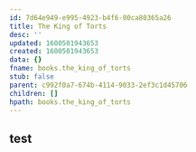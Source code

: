```yaml
---
id: 7d64e949-e995-4923-b4f6-00ca80365a26
title: The King of Torts
desc: ''
updated: 1600501943653
created: 1600501943653
data: {}
fname: books.the_king_of_torts
stub: false
parent: c992f0a7-674b-4114-9033-2ef3c1d45706
children: []
hpath: books.the_king_of_torts
---
```

## test
